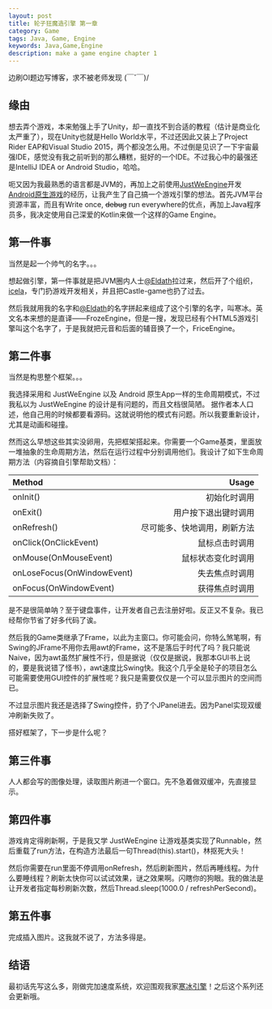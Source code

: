 ```yaml
---
layout: post
title: 轮子狂魔造引擎 第一章
category: Game
tags: Java, Game, Engine
keywords: Java,Game,Engine
description: make a game engine chapter 1
---
```


边刷OI题边写博客，求不被老师发现 (￣ˇ￣)/ 

## 缘由
想去弄个游戏，本来勉强上手了Unity，却一直找不到合适的教程（估计是商业化太严重了），现在Unity也就是Hello World水平，不过还因此又装上了Project Rider EAP和Visual Studio 2015，两个都没怎么用。不过倒是见识了一下宇宙最强IDE，感觉没有我之前听到的那么糟糕，挺好的一个IDE。不过我心中的最强还是IntelliJ IDEA or Android Studio，哈哈。

呃又因为我最熟悉的语言都是JVM的，再加上之前使用[JustWeEngine](https://github.com/lfkdsk/JustWeEngine)开发[Android原生游戏](https://github.com/ice1000/StudioVSEclipse)的经历，让我产生了自己搞一个游戏引擎的想法。首先JVM平台资源丰富，而且有Write once, ~~debug~~ run everywhere的优点，再加上Java程序员多，我决定使用自己深爱的Kotlin来做一个这样的Game Engine。

## 第一件事
当然是起一个帅气的名字。。。

想起做引擎，第一件事就是把JVM圈内人士[@Eldath](https://github.com/lizhaohan001)拉过来，然后开了个组织，[icela](https://github.com/icela)，专门扔游戏开发相关，并且把Castle-game也扔了过去。

然后我就用我的名字和[@Eldath](https://github.com/lizhaohan001)的名字拼起来组成了这个引擎的名字，叫寒冰。英文名本来想的是直译——FrozeEngine，但是一搜，发现已经有个HTML5游戏引擎叫这个名字了，于是我就把元音和后面的辅音换了一个，FriceEngine。

## 第二件事
当然是构思整个框架。。。

我选择采用和 JustWeEngine 以及 Android 原生App一样的生命周期模式，不过我私以为 JustWeEngine 的设计是有问题的，而且文档很简陋。 据作者本人口述，他自己用的时候都要看源码。这就说明他的模式有问题。所以我要重新设计，尤其是动画和碰撞。

然而这么早想这些其实没卵用，先把框架搭起来。你需要一个Game基类，里面放一堆抽象的生命周期方法，然后在运行过程中分别调用他们。我设计了如下生命周期方法（内容摘自引擎帮助文档）：

Method|Usage
:---|---:
onInit()|初始化时调用
onExit()|用户按下退出键时调用
onRefresh()|尽可能多、快地调用，刷新方法
onClick(OnClickEvent)|鼠标点击时调用
onMouse(OnMouseEvent)|鼠标状态变化时调用
onLoseFocus(OnWindowEvent)|失去焦点时调用
onFocus(OnWindowEvent)|获得焦点时调用

是不是很简单呐？至于键盘事件，让开发者自己去注册好啦。反正又不复杂。我已经帮你节省了好多代码了诶。

然后我的Game类继承了Frame，以此为主窗口。你可能会问，你特么煞笔啊，有Swing的JFrame不用你去用awt的Frame，这不是落后于时代了吗？我只能说Naive，因为awt虽然扩展性不行，但是据说（仅仅是据说，我那本GUI书上说的，要是我说错了怪书），awt速度比Swing快。我这个几乎全是轮子的项目怎么可能需要使用GUI控件的扩展性呢？我只是需要仅仅是一个可以显示图片的空间而已。

不过显示图片我还是选择了Swing控件，扔了个JPanel进去。因为Panel实现双缓冲刷新失败了。

搭好框架了，下一步是什么呢？

## 第三件事
人人都会写的图像处理，读取图片刷进一个窗口。先不急着做双缓冲，先直接显示。

## 第四件事
游戏肯定得刷新啊，于是我又学 JustWeEngine 让游戏基类实现了Runnable，然后重载了run方法，在构造方法最后一句Thread(this).start()，林抠死大头！

然后你需要在run里面不停调用onRefresh，然后刷新图片，然后再睡线程。为什么要睡线程？刷新太快你可以试试效果，谜之效果啊。闪瞎你的狗眼。我的做法是让开发者指定每秒刷新次数，然后Thread.sleep(1000.0 / refreshPerSecond)。

## 第五件事
完成插入图片。这我就不说了，方法多得是。

## 结语

最初话先写这么多，刚做完加速度系统，欢迎围观我家[寒冰引擎](https://github.com/icela/FriceEngine)！之后这个系列还会更新哦。



